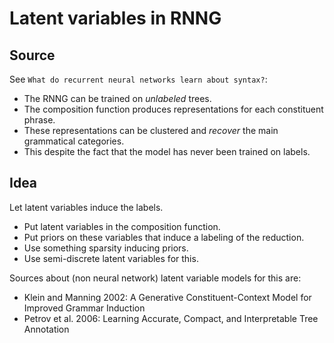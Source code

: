 # Latent variables in RNNG

## Source
See `What do recurrent neural networks learn about syntax?`:
* The RNNG can be trained on *unlabeled* trees.
* The composition function produces representations for each constituent phrase.
* These representations can be clustered and *recover* the main grammatical categories.
* This despite the fact that the model has never been trained on labels.

## Idea
Let latent variables induce the labels.
* Put latent variables in the composition function.
* Put priors on these variables that induce a labeling of the reduction.
* Use something sparsity inducing priors.
* Use semi-discrete latent variables for this.

Sources about (non neural network) latent variable models for this are:
* Klein and Manning 2002: A Generative Constituent-Context Model for Improved Grammar Induction
* Petrov et al. 2006: Learning Accurate, Compact, and Interpretable Tree Annotation
